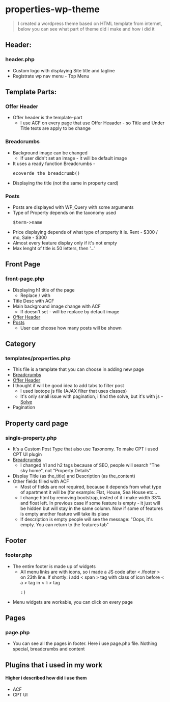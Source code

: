 # properties-wp-theme

<blockquote>
	I created a wordpress theme based on HTML template from internet, below you can see what part of theme did i make and how i did it
</blockquote>

<h2>Header:</h2>
<h3>header.php</h3>
<ul>
	<li>Custom logo with displaying Site title and tagline</li>
	<li>Registrate wp nav menu - Top Menu</li>
</ul>

<h2>Template Parts:</h2>
<h3>Offer Header</h3>
<ul>
	<li>Offer header is the template-part
		<ul>
			<li>I use ACF on every page that use Offer Heaader - so Title and Under Title texts are apply to be change</li>
		</ul>
	</li>
</ul>
<h3>Breadcrumbs</h3>
<ul>
	<li>Background image can be changed
		<ul>
			<li>If user didn't set an image - it will be default image</li>
		</ul>
	</li>
	<li>It uses a ready function Breadcrumbs - <pre>ecoverde_the_breadcrumb()</pre></li>
	<li>Displaying the title (not the same in property card)</li>
</ul>
<h3>Posts</h3>
<ul>
	<li>Posts are displayed with WP_Query with some arguments</li>
	<li>Type of Property depends on the taxonomy used <pre>$term->name</pre></li>
	<li>Price displaying depends of what type of property it is. Rent - $300 / mo, Sale - $300</li>
	<li>Almost every feature display only if it's not empty</li>
	<li>Max lenght of title is 50 letters, then '...'</li>
</ul>

<h2>Front Page</h2>
<h3>front-page.php</h3>
<ul>
	<li>Displaying h1 title of the page
		<ul>
			<li>Replace / with </br> </li>
		</ul>
	</li>
	<li>Title Desc with ACF</li>
	<li>Main background image change with ACF 
		<ul>
			<li>If doesn't set - will be replace by default image</li>
		</ul>
	</li>
	<li><a href="#offer-header">Offer Header</a></li>
	<li><a href="#posts">Posts</a>
		<ul>
			<li>User can choose how many posts will be shown</li>
		</ul>
	</li>
</ul>

<h2>Category</h2>
<h3>templates/properties.php</h3>	
<ul>
	<li>This file is a template that you can choose in adding new page</li>
	<li><a href="#breadcrumbs">Breadcrumbs</a></li>
	<li><a href="#offer-header">Offer Header</a></li>
	<li>I thought if will be good idea to add tabs to filter post
		<ul>
			<li>I used isotope js file (AJAX filter that uses classes)</li>
			<li>It's only small issue with pagination, i find the solve, but it's with js - <a href="https://codepen.io/TimRizzo/details/ervrRq">Solve</a></li>
		</ul>
	</li>
	<li>Pagination</li>
</ul>

<h2>Property card page</h2>
<h3>single-property.php</h3>
<ul>
	<li>It's a Custom Post Type that also use Taxonomy. To make CPT i used CPT UI plugin</li>
	<li><a href="#breadcrumbs">Breadcrumbs</a>
		<ul>
			<li>I changed h1 and h2 tags because of SEO, people will search "The sky home", not "Property Details"</li>
		</ul>
	</li>
	<li>Display Title (as the_title) and Description (as the_content)</li>
	<li>Other fields filled with ACF
		<ul>
			<li>Most of fields are not required, because it depends from what type of apartment it will be (for example: Flat, House, Sea House etc...</li>
			<li>I change html by removing bootstrap, insted of it i make width 33% and float left. In previous case if some feature is empty - it just will be hidden but will stay in the same column. Now if some of features is empty another feature will take its plase</li>
			<li>If description is empty people will see the message: "Oops, it's empty. You can return to the features tab"</li>
		</ul>
	</li>
</ul>


<h2>Footer</h2>
<h3>footer.php</h3>
<ul>
	<li>The entire footer is made up of widgets
		<ul>
			<li>All menu links are with icons, so i made a JS code after < /footer > on 23th line. If shortly: i add < span > tag with class of icon before < a > tag in < li > tag <pre>:)</pre> </li>
		</ul>
	</li>
	<li>Menu widgets are workable, you can click on every page</li>
</ul>


<h2>Pages</h2>
<h3>page.php</h3>
<ul>
	<li>You can see all the pages in footer. Here i use page.php file. Nothing special, breadcrumbs and content</li>
</ul>


<h2>Plugins that i used in my work</h2>
<h4>Higher i described how did i use them</h4>
<ul>
	<li>ACF</li>
	<li>CPT UI</li>
</ul>
